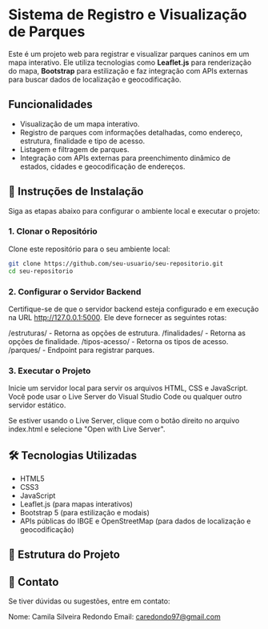 # Sistema de Registro e Visualização de Parques

Este é um projeto web para registrar e visualizar parques caninos em um mapa interativo. Ele utiliza tecnologias como **Leaflet.js** para renderização do mapa, **Bootstrap** para estilização e faz integração com APIs externas para buscar dados de localização e geocodificação.

## Funcionalidades

- Visualização de um mapa interativo.
- Registro de parques com informações detalhadas, como endereço, estrutura, finalidade e tipo de acesso.
- Listagem e filtragem de parques.
- Integração com APIs externas para preenchimento dinâmico de estados, cidades e geocodificação de endereços.

## 🚀 Instruções de Instalação

Siga as etapas abaixo para configurar o ambiente local e executar o projeto:

### 1. Clonar o Repositório

Clone este repositório para o seu ambiente local:

```bash
git clone https://github.com/seu-usuario/seu-repositorio.git
cd seu-repositorio
```

### 2. Configurar o Servidor Backend 

Certifique-se de que o servidor backend esteja configurado e em execução na URL http://127.0.0.1:5000. Ele deve fornecer as seguintes rotas:

/estruturas/ - Retorna as opções de estrutura.
/finalidades/ - Retorna as opções de finalidade.
/tipos-acesso/ - Retorna os tipos de acesso.
/parques/ - Endpoint para registrar parques.

### 3. Executar o Projeto

Inicie um servidor local para servir os arquivos HTML, CSS e JavaScript. Você pode usar o Live Server do Visual Studio Code ou qualquer outro servidor estático.

Se estiver usando o Live Server, clique com o botão direito no arquivo index.html e selecione "Open with Live Server".

## 🛠️ Tecnologias Utilizadas

- HTML5
- CSS3
- JavaScript
- Leaflet.js (para mapas interativos)
- Bootstrap 5 (para estilização e modais)
- APIs públicas do IBGE e OpenStreetMap (para dados de localização e geocodificação)

## 📂 Estrutura do Projeto

## 📧 Contato

Se tiver dúvidas ou sugestões, entre em contato:

Nome: Camila Silveira Redondo
Email: caredondo97@gmail.com